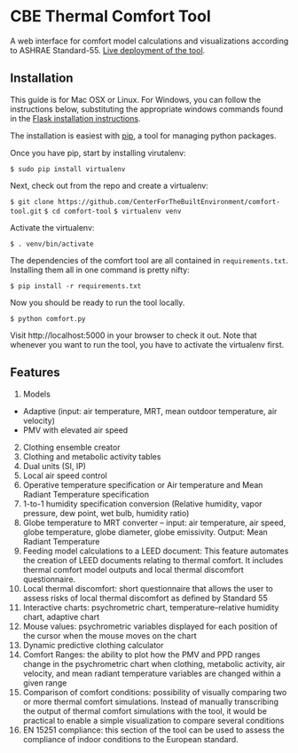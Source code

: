 CBE Thermal Comfort Tool
========================

A web interface for comfort model calculations and visualizations according to ASHRAE Standard-55. [Live deployment of the tool](http://smap.cbe.berkeley.edu/comforttool).

Installation
------------

This guide is for Mac OSX or Linux. For Windows, you can follow the instructions below, substituting the appropriate windows commands found in the [Flask installation instructions](http://flask.pocoo.org/docs/0.10/installation/).

The installation is easiest with [pip](http://pip.readthedocs.org/en/latest/installing.html), a tool for managing python packages.

Once you have pip, start by installing virutalenv:

`$ sudo pip install virtualenv`

Next, check out from the repo and create a virtualenv:

`$ git clone https://github.com/CenterForTheBuiltEnvironment/comfort-tool.git`
`$ cd comfort-tool`
`$ virtualenv venv`

Activate the virtualenv:

`$ . venv/bin/activate`

The dependencies of the comfort tool are all contained in `requirements.txt`. Installing them all in one command is pretty nifty:

`$ pip install -r requirements.txt`

Now you should be ready to run the tool locally.

`$ python comfort.py`

Visit http://localhost:5000 in your browser to check it out. Note that whenever you want to run the tool, you have to activate the virtualenv first.

Features
--------

1. Models
  * Adaptive (input: air temperature, MRT, mean outdoor temperature, air velocity)
  * PMV with elevated air speed
2. Clothing ensemble creator
3. Clothing and metabolic activity tables
4. Dual units (SI, IP)
5. Local air speed control
6. Operative temperature specification or Air temperature and Mean Radiant Temperature specification
7. 1-to-1 humidity specification conversion (Relative humidity, vapor pressure, dew point, wet bulb, humidity ratio)
8. Globe temperature to MRT converter – input: air temperature, air speed, globe temperature, globe diameter, globe emissivity. Output: Mean Radiant Temperature
9. Feeding model calculations to a LEED document: This feature automates the creation of LEED documents relating to thermal comfort. It includes thermal comfort model outputs and local thermal discomfort questionnaire.
10. Local thermal discomfort: short questionnaire that allows the user to assess risks of local thermal discomfort as defined by Standard 55
11. Interactive charts: psychrometric chart, temperature–relative humidity chart, adaptive chart
12. Mouse values: psychrometric variables displayed for each position of the cursor when the mouse moves on the chart
13. Dynamic predictive clothing calculator
14. Comfort Ranges: the ability to plot how the PMV and PPD ranges change in the psychrometric chart when clothing, metabolic activity, air velocity, and mean radiant temperature variables are changed within a given range
15. Comparison of comfort conditions: possibility of visually comparing two or more thermal comfort simulations. Instead of manually transcribing the output of thermal comfort simulations with the tool, it would be practical to enable a simple visualization to compare several conditions
16. EN 15251 compliance: this section of the tool can be used to assess the compliance of indoor conditions to the European standard.
